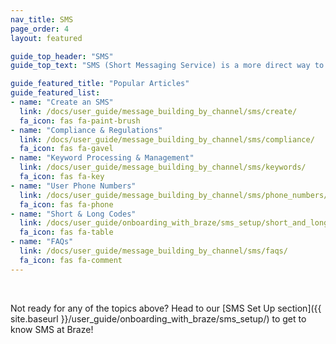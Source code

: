 ```yaml
---
nav_title: SMS
page_order: 4
layout: featured

guide_top_header: "SMS"
guide_top_text: "SMS (Short Messaging Service) is a more direct way to reach your users and customers than most other messaging channels, as it utilizes their personal phone number to reach them. Check out the topics below to get started with Braze SMS!"

guide_featured_title: "Popular Articles"
guide_featured_list:
- name: "Create an SMS"
  link: /docs/user_guide/message_building_by_channel/sms/create/
  fa_icon: fas fa-paint-brush
- name: "Compliance & Regulations"
  link: /docs/user_guide/message_building_by_channel/sms/compliance/
  fa_icon: fas fa-gavel
- name: "Keyword Processing & Management"
  link: /docs/user_guide/message_building_by_channel/sms/keywords/
  fa_icon: fas fa-key
- name: "User Phone Numbers"
  link: /docs/user_guide/message_building_by_channel/sms/phone_numbers/
  fa_icon: fas fa-phone
- name: "Short & Long Codes"
  link: /docs/user_guide/onboarding_with_braze/sms_setup/short_and_long_codes/
  fa_icon: fas fa-table
- name: "FAQs"
  link: /docs/user_guide/message_building_by_channel/sms/faqs/
  fa_icon: fas fa-comment
---
```


<br>

Not ready for any of the topics above? Head to our [SMS Set Up section]({{ site.baseurl }}/user_guide/onboarding_with_braze/sms_setup/) to get to know SMS at Braze!

<br>
